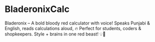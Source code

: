 # BladeronixCalc
Bladeronix – A bold bloody red calculator with voice! Speaks Punjabi &amp; English, reads calculations aloud, 🔥 Perfect for students, coders &amp; shopkeepers. Style + brains in one red beast! 💡📢
